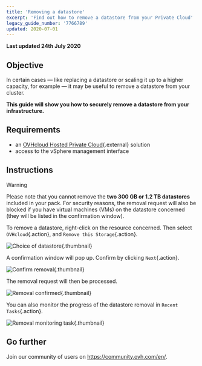 ```yaml
---
title: 'Removing a datastore'
excerpt: 'Find out how to remove a datastore from your Private Cloud'
legacy_guide_number: '7766789'
updated: 2020-07-01
---
```


**Last updated 24th July 2020**


## Objective

In certain cases — like replacing a datastore or scaling it up to a higher capacity, for example — it may be useful to remove a datastore from your cluster.

**This guide will show you how to securely remove a datastore from your infrastructure.**

## Requirements

* an [OVHcloud Hosted Private Cloud](https://www.ovhcloud.com/en-au/enterprise/products/hosted-private-cloud/){.external} solution
* access to the vSphere management interface


## Instructions

> [!warning]
>
> Please note that you cannot remove the  **two 300 GB or 1.2 TB datastores** included in your pack. For security reasons, the removal request will also be blocked if you have virtual machines (VMs) on the datastore concerned (they will be listed in the confirmation window).
> 


To remove a datastore, right-click on the resource concerned. Then select `OVHcloud`{.action}, and `Remove this Storage`{.action}.

![Choice of datastore](images/removedatastore01.png){.thumbnail}

A confirmation window will pop up. Confirm by clicking `Next`{.action}.

![Confirm removal](images/removedatastore02.png){.thumbnail}

The removal request will then be processed.

![Removal confirmed](images/removedatastore03.png){.thumbnail}


You can also monitor the progress of the datastore removal in `Recent Tasks`{.action}.

![Removal monitoring task](images/removedatastore04.png){.thumbnail}


## Go further

Join our community of users on <https://community.ovh.com/en/>.
